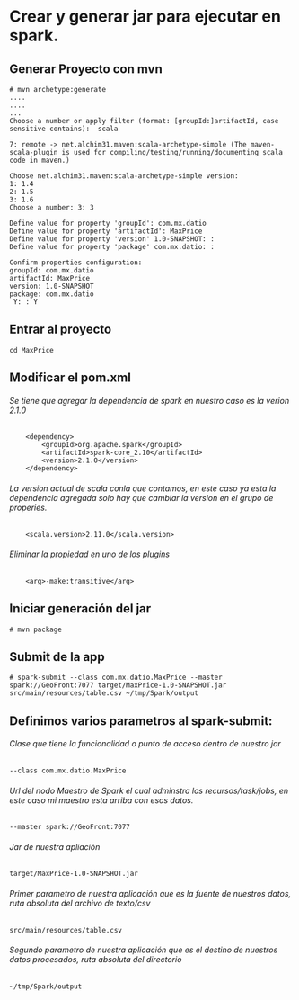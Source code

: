 # Crear y generar jar para ejecutar en spark.

## Generar Proyecto con mvn

```
# mvn archetype:generate
....
....
...
Choose a number or apply filter (format: [groupId:]artifactId, case sensitive contains):  scala

7: remote -> net.alchim31.maven:scala-archetype-simple (The maven-scala-plugin is used for compiling/testing/running/documenting scala code in maven.)

Choose net.alchim31.maven:scala-archetype-simple version: 
1: 1.4
2: 1.5
3: 1.6
Choose a number: 3: 3

Define value for property 'groupId': com.mx.datio
Define value for property 'artifactId': MaxPrice
Define value for property 'version' 1.0-SNAPSHOT: :
Define value for property 'package' com.mx.datio: :

Confirm properties configuration:
groupId: com.mx.datio
artifactId: MaxPrice
version: 1.0-SNAPSHOT
package: com.mx.datio
 Y: : Y

```
## Entrar al proyecto 


```
cd MaxPrice

```
## Modificar el pom.xml

###### Se tiene que agregar la dependencia de spark en nuestro caso es la verion 2.1.0

```
    <dependency>
        <groupId>org.apache.spark</groupId>
        <artifactId>spark-core_2.10</artifactId>
        <version>2.1.0</version>
    </dependency>

```
###### La version actual de scala conla que contamos, en este caso ya esta la dependencia agregada solo hay que cambiar la version en el grupo de properies.

```
    <scala.version>2.11.0</scala.version>
```
###### Eliminar la propiedad en uno de los plugins

```
    <arg>-make:transitive</arg>
```

## Iniciar generación del jar


```
# mvn package
```

## Submit de la app 

```
# spark-submit --class com.mx.datio.MaxPrice --master spark://GeoFront:7077 target/MaxPrice-1.0-SNAPSHOT.jar src/main/resources/table.csv ~/tmp/Spark/output
```

## Definimos varios parametros al spark-submit:
###### Clase que tiene la funcionalidad o punto de acceso dentro de nuestro jar
```
--class com.mx.datio.MaxPrice  
```
###### Url del nodo Maestro de Spark el cual adminstra los recursos/task/jobs, en este caso mi maestro esta arriba con esos datos.
```
--master spark://GeoFront:7077 
```
###### Jar de nuestra apliación
```
target/MaxPrice-1.0-SNAPSHOT.jar 
```
###### Primer parametro de nuestra aplicación que es la fuente de nuestros datos, ruta absoluta del archivo de texto/csv
```
src/main/resources/table.csv
```
###### Segundo parametro de nuestra aplicación que es el destino  de nuestros datos procesados, ruta absoluta del directorio
```
~/tmp/Spark/output
```










